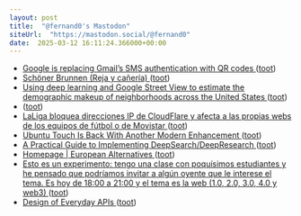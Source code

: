 ```yaml
---
layout: post
title:  "@fernand0's Mastodon"
siteUrl:  "https://mastodon.social/@fernand0"
date:  2025-03-12 16:11:24.366000+00:00
---
```

*  [Google is replacing Gmail’s SMS authentication with QR codes ](https://www.theverge.com/news/618303/google-replacing-sms-codes-qr-gmail-security-two-factor-authenticatio) ([toot](https://mastodon.social/@fernand0/114150335077716561))
*  [Schöner Brunnen (Reja y cañería) ](https://www.flickr.com/photos/fernand0/54360107938) ([toot](https://mastodon.social/@fernand0/114150249380973079))
*  [Using deep learning and Google Street View to estimate the demographic makeup of neighborhoods across the United States   ](https://www.pnas.org/doi/10.1073/pnas.1700035114) ([toot](https://mastodon.social/@fernand0/114150065943515444))
*  [ ](https://mastodon.eus/@luistxo) ([toot](https://mastodon.social/@fernand0/114149788172921890))
*  [LaLiga bloquea direcciones IP de CloudFlare y afecta a las propias webs de los equipos de fútbol o de Movistar ](https://blog.elhacker.net/2025/03/laliga-bloquea-direcciones-ip-afecta-clubs-futbol.htm) ([toot](https://mastodon.social/@fernand0/114149427775593061))
*  [Ubuntu Touch Is Back With Another Modern Enhancement ](https://www.howtogeek.com/ubuntu-touch-ota-8-update) ([toot](https://mastodon.social/@fernand0/114149175298055901))
*  [A Practical Guide to Implementing DeepSearch/DeepResearch ](https://jina.ai/news/a-practical-guide-to-implementing-deepsearch-deepresearch) ([toot](https://mastodon.social/@fernand0/114149037463442359))
*  [Homepage \| European Alternatives ](https://european-alternatives.eu) ([toot](https://mastodon.social/@fernand0/114148759336441609))
*  [Esto es un experimento: tengo una clase con poquísimos estudiantes y he pensado que podríamos invitar a algún oyente que le interese el tema. Es hoy de 18:00 a 21:00 y el tema es la web (1.0, 2.0, 3.0, 4.0 y web3) ](https://mastodon.social/@fernand0/114148709542792707) ([toot](https://mastodon.social/@fernand0/114148709542792707))
*  [Design of Everyday APIs ](https://roguelynn.com/words/everyday-apis) ([toot](https://mastodon.social/@fernand0/114147079885659554))
